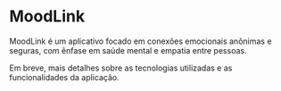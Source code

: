 # MoodLink

MoodLink é um aplicativo focado em conexões emocionais anônimas e seguras, com ênfase em saúde mental e empatia entre pessoas.

Em breve, mais detalhes sobre as tecnologias utilizadas e as funcionalidades da aplicação.
